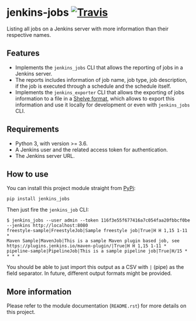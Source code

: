 # jenkins-jobs [![Travis](https://img.shields.io/travis/glasswalk3r/jenkins-jobs.svg)](https://travis-ci.org/glasswalk3r/jenkins-jobs/branches)

Listing all jobs on a Jenkins server with more information than their respective
names.

## Features

* Implements the `jenkins_jobs` CLI that allows the reporting of jobs in a
Jenkins server.
* The reports includes information of job name, job type, job description, if
the job is executed through a schedule and the schedule itself.
* Implements the `jenkins_exporter` CLI that allows the exporting of jobs
information to a file in a
[Shelve format](https://docs.python.org/3/library/shelve.html), which allows
to export this information and use it locally for development or even with
`jenkins_jobs` CLI.

## Requirements

* Python 3, with version >= 3.6.
* A Jenkins user and the related access token for authentication.
* The Jenkins server URL.

## How to use

You can install this project module straight from [PyPi](https://pypi.org):

```
pip install jenkins_jobs
```

Then just fire the `jenkins_job` CLI:

```
$ jenkins_jobs --user admin --token 116f3e55f677416a7c054faa20fbbcf0be --jenkins http://localhost:8080
freestyle-sample|FreestyleJob|Sample freestyle job|True|H H 1,15 1-11 *
Maven Sample|MavenJob|This is a sample Maven plugin based job, see https://plugins.jenkins.io/maven-plugin/|True|H H 1,15 1-11 *
pipeline-sample|PipelineJob|This is a sample pipeline job|True|H/15 * * * *
```

You should be able to just import this output as a CSV with `|` (pipe) as the
field separator. In future, different output formats might be provided.

## More information

Please refer to the module documentation (`README.rst`) for more details on this
project.
